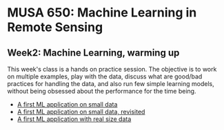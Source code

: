 # MUSA 650: Machine Learning in Remote Sensing

## Week2: Machine Learning, warming up

This week's class is a hands on practice session. The objective is to work on multiple examples, play with the data, discuss what are good/bad practices for handling the data, and also run few simple learning models, without being obsessed about the performance for the time being.

- [A first ML application on small data](Prac2_ml_on_small_data.ipynb)
- [A first ML application on small data, revisited](Prac2_B_ml_on_small_data.ipynb)
- [A first ML application with real size data](Prac1_boston-house-price-prediction.ipynb)

